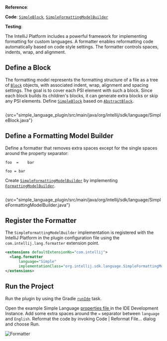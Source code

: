 [//]: # (title: 16. Formatter)

<!-- Copyright 2000-2022 JetBrains s.r.o. and other contributors. Use of this source code is governed by the Apache 2.0 license that can be found in the LICENSE file. -->

<microformat>

**Reference**: [](code_formatting.md)

**Code**: [`SimpleBlock`](%gh-sdk-samples%/simple_language_plugin/src/main/java/org/intellij/sdk/language/SimpleBlock.java),
[`SimpleFormattingModelBuilder`](%gh-sdk-samples%/simple_language_plugin/src/main/java/org/intellij/sdk/language/SimpleFormattingModelBuilder.java)

**Testing**: [](formatter_test.md)

</microformat>

<include src="language_and_filetype.md" include-id="custom_language_tutorial_header"></include>

The IntelliJ Platform includes a powerful framework for implementing formatting for custom languages.
A formatter enables reformatting code automatically based on code style settings.
The formatter controls spaces, indents, wrap, and alignment.

## Define a Block

The formatting model represents the formatting structure of a file as a tree of [`Block`](%gh-ic%/platform/code-style-api/src/com/intellij/formatting/Block.java) objects, with associated indent, wrap, alignment and spacing settings.
The goal is to cover each PSI element with such a block.
Since each block builds its children's blocks, it can generate extra blocks or skip any PSI elements.
Define [`SimpleBlock`](%gh-sdk-samples%/simple_language_plugin/src/main/java/org/intellij/sdk/language/SimpleBlock.java) based on [`AbstractBlock`](%gh-ic%/platform/code-style-impl/src/com/intellij/psi/formatter/common/AbstractBlock.java).

```java
```
{src="simple_language_plugin/src/main/java/org/intellij/sdk/language/SimpleBlock.java"}

## Define a Formatting Model Builder

Define a formatter that removes extra spaces except for the single spaces around the property separator:

<compare style="top-bottom">

```properties
foo  =    bar
```

```properties
foo = bar
```
</compare>

Create [`SimpleFormattingModelBuilder`](%gh-sdk-samples%/simple_language_plugin/src/main/java/org/intellij/sdk/language/SimpleFormattingModelBuilder.java) by implementing [`FormattingModelBuilder`](%gh-ic%/platform/code-style-api/src/com/intellij/formatting/FormattingModelBuilder.java).

```java
```
{src="simple_language_plugin/src/main/java/org/intellij/sdk/language/SimpleFormattingModelBuilder.java"}

## Register the Formatter

The `SimpleFormattingModelBuilder` implementation is registered with the IntelliJ Platform in the plugin configuration file using the `com.intellij.lang.formatter` extension point.

```xml
<extensions defaultExtensionNs="com.intellij">
  <lang.formatter
      language="Simple"
      implementationClass="org.intellij.sdk.language.SimpleFormattingModelBuilder"/>
</extensions>
```

## Run the Project

Run the plugin by using the Gradle [`runIde`](gradle_prerequisites.md#running-a-simple-gradle-based-intellij-platform-plugin) task.

Open the example Simple Language [properties file ](lexer_and_parser_definition.md#run-the-project) in the IDE Development Instance.
Add some extra spaces around the `=` separator between `language` and `English`.
Reformat the code by invoking <menupath>Code | Reformat File...</menupath> dialog and choose <control>Run</control>.

![Formatter](formatter.png)
